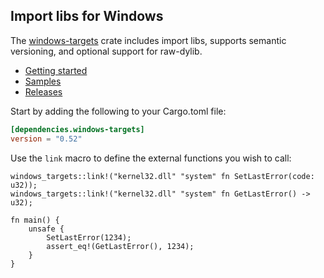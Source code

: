 ## Import libs for Windows

The [windows-targets](https://crates.io/crates/windows-targets) crate includes import libs, supports semantic versioning, and optional support for raw-dylib.

- [Getting started](https://kennykerr.ca/rust-getting-started/)
- [Samples](https://github.com/microsoft/windows-rs/tree/0.58.0/crates/samples)
- [Releases](https://github.com/microsoft/windows-rs/releases)

Start by adding the following to your Cargo.toml file:

```toml
[dependencies.windows-targets]
version = "0.52"
```

Use the `link` macro to define the external functions you wish to call:

```rust,no_run
windows_targets::link!("kernel32.dll" "system" fn SetLastError(code: u32));
windows_targets::link!("kernel32.dll" "system" fn GetLastError() -> u32);

fn main() {
    unsafe {
        SetLastError(1234);
        assert_eq!(GetLastError(), 1234);
    }
}
```
